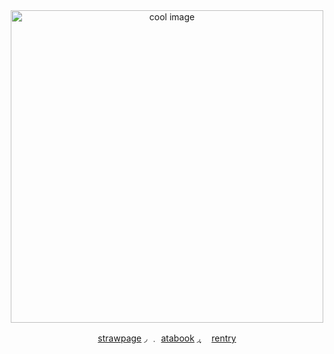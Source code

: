 <div align="center">
  


  <img src="https://files.catbox.moe/008rfl.png" alt="cool image" width="500"/>


   [strawpage](https://azurewrathes.straw.page)    ◞ ﹒  [atabook](https://constrz.atabook.org/)      ◞ִֶָ  　[rentry](https://rentry.co/constrz)   

  
</div>
